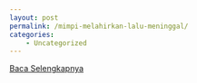 ```yaml
---
layout: post
permalink: /mimpi-melahirkan-lalu-meninggal/
categories:
    - Uncategorized
---
```


[Baca Selengkapnya](/03)